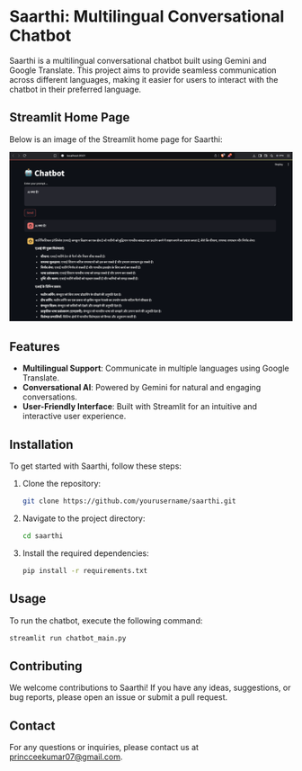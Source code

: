 # Saarthi: Multilingual Conversational Chatbot

Saarthi is a multilingual conversational chatbot built using Gemini and Google Translate. This project aims to provide seamless communication across different languages, making it easier for users to interact with the chatbot in their preferred language.

## Streamlit Home Page

Below is an image of the Streamlit home page for Saarthi:

![Streamlit Home Page](home.png)

## Features

- **Multilingual Support**: Communicate in multiple languages using Google Translate.
- **Conversational AI**: Powered by Gemini for natural and engaging conversations.
- **User-Friendly Interface**: Built with Streamlit for an intuitive and interactive user experience.

## Installation

To get started with Saarthi, follow these steps:

1. Clone the repository:
    ```bash
    git clone https://github.com/yourusername/saarthi.git
    ```
2. Navigate to the project directory:
    ```bash
    cd saarthi
    ```
3. Install the required dependencies:
    ```bash
    pip install -r requirements.txt
    ```

## Usage

To run the chatbot, execute the following command:
```bash
streamlit run chatbot_main.py
```

<!-- ## Streamlit Home Page

Below is an image of the Streamlit home page for Saarthi:

![Streamlit Home Page](home.png) -->

## Contributing

We welcome contributions to Saarthi! If you have any ideas, suggestions, or bug reports, please open an issue or submit a pull request.


## Contact

For any questions or inquiries, please contact us at [princceekumar07@gmail.com](mailto:your-email@example.com).
